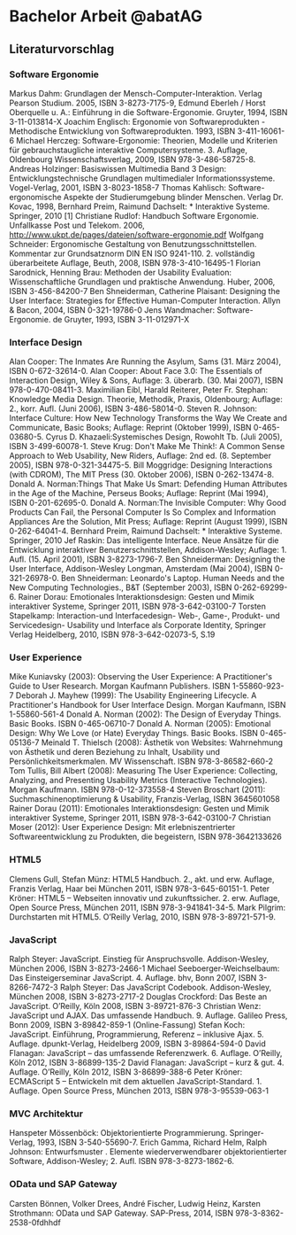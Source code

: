 Bachelor Arbeit @abatAG
==

## Literaturvorschlag
### Software Ergonomie
Markus Dahm: Grundlagen der Mensch-Computer-Interaktion. Verlag Pearson Studium. 2005, ISBN 3-8273-7175-9,
Edmund Eberleh / Horst Oberquelle u. A.: Einführung in die Software-Ergonomie. Gruyter, 1994, ISBN 3-11-013814-X
Joachim Englisch: Ergonomie von Softwareprodukten - Methodische Entwicklung von Softwareprodukten. 1993, ISBN 3-411-16061-6
Michael Herczeg: Software-Ergonomie: Theorien, Modelle und Kriterien für gebrauchstaugliche interaktive Computersysteme. 3. Auflage, Oldenbourg Wissenschaftsverlag, 2009, ISBN 978-3-486-58725-8.
Andreas Holzinger: Basiswissen Multimedia Band 3 Design: Entwicklungstechnische Grundlagen multimedialer Informationssysteme. Vogel-Verlag, 2001, ISBN 3-8023-1858-7
Thomas Kahlisch: Software-ergonomische Aspekte der Studierumgebung blinder Menschen. Verlag Dr. Kovac, 1998,
Bernhard Preim, Raimund Dachselt: * Interaktive Systeme. Springer, 2010 [1]
Christiane Rudlof: Handbuch Software Ergonomie. Unfallkasse Post und Telekom. 2006, http://www.ukpt.de/pages/dateien/software-ergonomie.pdf
Wolfgang Schneider: Ergonomische Gestaltung von Benutzungsschnittstellen. Kommentar zur Grundsatznorm DIN EN ISO 9241-110. 2. vollständig überarbeitete Auflage, Beuth, 2008, ISBN 978-3-410-16495-1
Florian Sarodnick, Henning Brau: Methoden der Usability Evaluation: Wissenschaftliche Grundlagen und praktische Anwendung. Huber, 2006, ISBN 3-456-84200-7
Ben Shneiderman, Catherine Plaisant: Designing the User Interface: Strategies for Effective Human-Computer Interaction. Allyn & Bacon, 2004, ISBN 0-321-19786-0
Jens Wandmacher: Software-Ergonomie. de Gruyter, 1993, ISBN 3-11-012971-X

### Interface Design
Alan Cooper: The Inmates Are Running the Asylum, Sams (31. März 2004), ISBN 0-672-32614-0.
Alan Cooper: About Face 3.0: The Essentials of Interaction Design, Wiley & Sons, Auflage: 3. überarb. (30. Mai 2007), ISBN 978-0-470-08411-3.
Maximilian Eibl, Harald Reiterer, Peter Fr. Stephan: Knowledge Media Design. Theorie, Methodik, Praxis, Oldenbourg; Auflage: 2., korr. Aufl. (Juni 2006), ISBN 3-486-58014-0.
Steven R. Johnson: Interface Culture: How New Technology Transforms the Way We Create and Communicate, Basic Books; Auflage: Reprint (Oktober 1999), ISBN 0-465-03680-5.
Cyrus D. Khazaeli:Systemisches Design, Rowohlt Tb. (Juli 2005), ISBN 3-499-60078-1.
Steve Krug: Don't Make Me Think!: A Common Sense Approach to Web Usability, New Riders, Auflage: 2nd ed. (8. September 2005), ISBN 978-0-321-34475-5.
Bill Moggridge: Designing Interactions (with CDROM), The MIT Press (30. Oktober 2006), ISBN 0-262-13474-8.
Donald A. Norman:Things That Make Us Smart: Defending Human Attributes in the Age of the Machine, Perseus Books; Auflage: Reprint (Mai 1994), ISBN 0-201-62695-0.
Donald A. Norman:The Invisible Computer: Why Good Products Can Fail, the Personal Computer Is So Complex and Information Appliances Are the Solution, Mit Press; Auflage: Reprint (August 1999), ISBN 0-262-64041-4.
Bernhard Preim, Raimund Dachselt: * Interaktive Systeme. Springer, 2010
Jef Raskin: Das intelligente Interface. Neue Ansätze für die Entwicklung interaktiver Benutzerschnittstellen, Addison-Wesley; Auflage: 1. Aufl. (15. April 2001), ISBN 3-8273-1796-7.
Ben Shneiderman: Designing the User Interface, Addison-Wesley Longman, Amsterdam (Mai 2004), ISBN 0-321-26978-0.
Ben Shneiderman: Leonardo's Laptop. Human Needs and the New Computing Technologies., B&T (September 2003), ISBN 0-262-69299-6.
Rainer Dorau: Emotionales Interaktionsdesign: Gesten und Mimik interaktiver Systeme, Springer 2011, ISBN 978-3-642-03100-7
Torsten Stapelkamp: Interaction-und Interfacedesign- Web-, Game-, Produkt- und Servicedesign- Usability und Interface als Corporate Identity, Springer Verlag Heidelberg, 2010, ISBN 978-3-642-02073-5, S.19

### User Experience
Mike Kuniavsky (2003): Observing the User Experience: A Practitioner's Guide to User Research. Morgan Kaufmann Publishers. ISBN 1-55860-923-7
Deborah J. Mayhew (1999): The Usability Engineering Lifecycle. A Practitioner's Handbook for User Interface Design. Morgan Kaufmann, ISBN 1-55860-561-4
Donald A. Norman (2002): The Design of Everyday Things. Basic Books. ISBN 0-465-06710-7
Donald A. Norman (2005): Emotional Design: Why We Love (or Hate) Everyday Things. Basic Books. ISBN 0-465-05136-7
Meinald T. Thielsch (2008): Ästhetik von Websites: Wahrnehmung von Ästhetik und deren Beziehung zu Inhalt, Usability und Persönlichkeitsmerkmalen. MV Wissenschaft. ISBN 978-3-86582-660-2
Tom Tullis, Bill Albert (2008): Measuring The User Experience: Collecting, Analyzing, and Presenting Usability Metrics (Interactive Technologies). Morgan Kaufmann. ISBN 978-0-12-373558-4
Steven Broschart (2011): Suchmaschinenoptimierung & Usability, Franzis-Verlag, ISBN 3645601058
Rainer Dorau (2011): Emotionales Interaktionsdesign: Gesten und Mimik interaktiver Systeme, Springer 2011, ISBN 978-3-642-03100-7
Christian Moser (2012): User Experience Design: Mit erlebniszentrierter Softwareentwicklung zu Produkten, die begeistern, ISBN 978-3642133626

### HTML5
Clemens Gull, Stefan Münz: HTML5 Handbuch. 2., akt. und erw. Auflage, Franzis Verlag, Haar bei München 2011, ISBN 978-3-645-60151-1.
Peter Kröner: HTML5 – Webseiten innovativ und zukunftssicher. 2. erw. Auflage, Open Source Press, München 2011, ISBN 978-3-941841-34-5.
Mark Pilgrim: Durchstarten mit HTML5. O’Reilly Verlag, 2010, ISBN 978-3-89721-571-9.

### JavaScript
Ralph Steyer: JavaScript. Einstieg für Anspruchsvolle. Addison-Wesley, München 2006, ISBN 3-8273-2466-1
Michael Seeboerger-Weichselbaum: Das Einsteigerseminar JavaScript. 4. Auflage. bhv, Bonn 2007, ISBN 3-8266-7472-3
Ralph Steyer: Das JavaScript Codebook. Addison-Wesley, München 2008, ISBN 3-8273-2717-2
Douglas Crockford: Das Beste an JavaScript. O’Reilly, Köln 2008, ISBN 3-89721-876-3
Christian Wenz: JavaScript und AJAX. Das umfassende Handbuch. 9. Auflage. Galileo Press, Bonn 2009, ISBN 3-89842-859-1 (Online-Fassung)
Stefan Koch: JavaScript. Einführung, Programmierung, Referenz – inklusive Ajax. 5. Auflage. dpunkt-Verlag, Heidelberg 2009, ISBN 3-89864-594-0
David Flanagan: JavaScript – das umfassende Referenzwerk. 6. Auflage. O’Reilly, Köln 2012, ISBN 3-86899-135-2
David Flanagan: JavaScript – kurz & gut. 4. Auflage. O’Reilly, Köln 2012, ISBN 3-86899-388-6
Peter Kröner: ECMAScript 5 – Entwickeln mit dem aktuellen JavaScript-Standard. 1. Auflage. Open Source Press, München 2013, ISBN 978-3-95539-063-1

### MVC Architektur
Hanspeter Mössenböck: Objektorientierte Programmierung. Springer-Verlag, 1993, ISBN 3-540-55690-7.
Erich Gamma, Richard Helm, Ralph Johnson: Entwurfsmuster . Elemente wiederverwendbarer objektorientierter Software, Addison-Wesley; 2. Aufl. ISBN 978-3-8273-1862-6.

### OData und SAP Gateway
Carsten Bönnen, Volker Drees, André Fischer, Ludwig Heinz, Karsten Strothmann: OData und SAP Gateway. SAP-Press, 2014, ISBN 978-3-8362-2538-0fdhhdf

